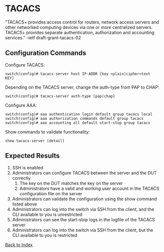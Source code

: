 # TACACS

 "TACACS+ provides access control for routers, network access servers and other networked computing devices via one or more centralized servers. TACACS+ provides separate authentication, authorization and accounting services." –ietf draft-grant-tacacs-02

## Configuration Commands

Configure TACACS:

```text
switch(config)# tacacs-server host IP-ADDR [key <plain|cipher>text KEY]
```

Depending on the TACACS server, change the auth-type from PAP to CHAP:

```text
switch(config)# tacacs-server auth-type [pap|chap]
```

Configure AAA:

```text
switch(config)# aaa authentication login default group tacacs local
switch(config)# aaa authorization commands default group tacacs
switch(config)# aaa accounting all default start-stop group tacacs
```

Show commands to validate functionality:

```text
show tacacs-server [detail]
```

## Expected Results

1. SSH is enabled
1. Administrators can configure TACACS between the server and the DUT correctly
   1. The key on the DUT matches the key on the server
   2. Administrators have a valid and working user account in the TACACS configuration file on the server
1. Administrators can validate the configuration using the show command listed above
1. Administrators can log into the switch via SSH from the client, and the CLI available to you is unrestricted
1. Administrators can see the start-stop logs in the logfile of the TACACS server
1. Administrators can log into the switch via SSH from the client, but the CLI available to you is restricted

[Back to Index](../README.md)
